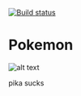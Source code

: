 [![Build status](https://ci.appveyor.com/api/projects/status/5iogx69ovr6m74by)](https://ci.appveyor.com/project/jaapbrasser/pokemon)
# Pokemon

![alt text](https://github.com/jaapbrasser/Pokemon/blob/master/Pictures/Pikachu.png "Pikachu in PowerShell console")


pika sucks